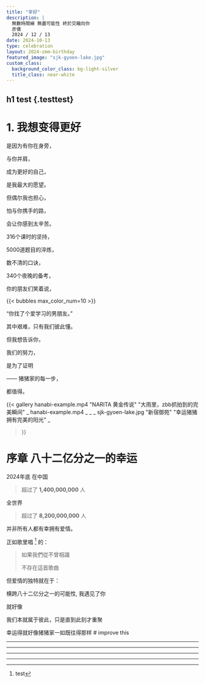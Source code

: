 ```yaml
---
title: "幸好"
description: |
  無數時間線 無盡可能性 終於交織向你
  彦儒
  2024 / 12 / 13
date: 2024-10-13
type: celebration
layout: 2024-zmm-birthday
featured_image: "sjk-gyoen-lake.jpg"
custom_class:
  background_color_class: bg-light-silver
  title_class: near-white
---
```


## h1 test {.testtest}


# 1. 我想变得更好

是因为有你在身旁，

与你并肩，

成为更好的自己，

是我最大的愿望。

但偶尔我也担心，

怕与你携手的路，

会让你感到太辛苦。

316个课时的坚持，

5000道题目的淬炼，

数不清的口诀，

340个夜晚的备考，

你的朋友们笑着说，

{{< bubbles max_color_num=10 >}}

“你找了个爱学习的男朋友。”

其中艰难，只有我们彼此懂。

但我想告诉你，

我们的努力，

是为了证明

—— 猪猪家的每一步，

都值得。



{{< gallery
  hanabi-example.mp4 "NARITA 黄金传说" "大雨里，zbb抓拍到的完美瞬间" _
  hanabi-example.mp4 _ _ _
  sjk-gyoen-lake.jpg "新宿御苑" "幸运猪猪拥有完美的阳光" _
>}}

<!-- 
{{< scroll-img src=sjk-gyoen-lake.jpg class="full-width"
  grayout="true"
  parallax="true"
>}}


---

{{< scroll-img src=sjk-gyoen-lake.jpg class="full-width"
  parallax="true"
>}}

---

{{< scroll-img src=sjk-gyoen-lake.jpg class="full-width"
  grayout="true"
>}}

---

{{< scroll-img src=sjk-gyoen-lake.jpg class="full-width" >}}

  寫給你的情書
{{< figure src=sjk-gyoen-lake.jpg class="full-width" >}}
-->



# 序章 八十二亿分之一的幸运

2024年底
在中国
> 超过了 **1,400,000,000** 人

全世界
> 超过了 **8,200,000,000** 人


并非所有人都有幸拥有爱情。

正如歌里唱 [^1] 的：

> 如果我們從不曾相識
>
> 不存在這首歌曲 


但爱情的独特就在于：

横跨八十二亿分之一的可能性, 我遇见了你

就好像

我们本就属于彼此，只是直到此刻才重聚

幸运得就好像猪猪家一如既往得那样 # improve this


---



---



---



---



[^1]: test
